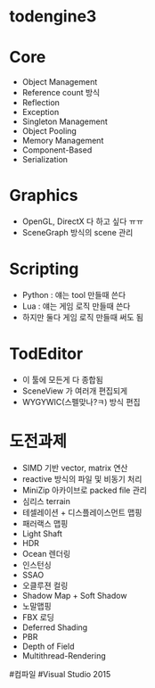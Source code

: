 # todengine3

# Core
 * Object Management
 * Reference count 방식 
 * Reflection
 * Exception
 * Singleton Management
 * Object Pooling
 * Memory Management
 * Component-Based 
 * Serialization
 
# Graphics
 * OpenGL, DirectX 다 하고 싶다 ㅠㅠ
 * SceneGraph 방식의 scene 관리

# Scripting
 * Python : 얘는 tool 만들때 쓴다
 * Lua : 얘는 게임 로직 만들때 쓴다
 * 하지만 둘다 게임 로직 만들때 써도 됨
 
# TodEditor
 * 이 툴에 모든게 다 종합됨
 * SceneView 가 여러개 편집되게
 * WYGYWIC(스펠맞나?ㅋ) 방식 편집
 
# 도전과제
 * SIMD 기반 vector, matrix 연산
 * reactive 방식의 파일 및 비동기 처리
 * MiniZip 아카이브로 packed file 관리
 * 심리스 terrain
 * 테셀레이션 + 디스플레이스먼트 맵핑
 * 패러랙스 맵핑
 * Light Shaft
 * HDR
 * Ocean 렌더링
 * 인스턴싱
 * SSAO
 * 오클루젼 컬링
 * Shadow Map + Soft Shadow
 * 노말맵핑
 * FBX 로딩
 * Deferred Shading
 * PBR
 * Depth of Field
 * Multithread-Rendering
 
 #컴파일
  #Visual Studio 2015
   # 
 
